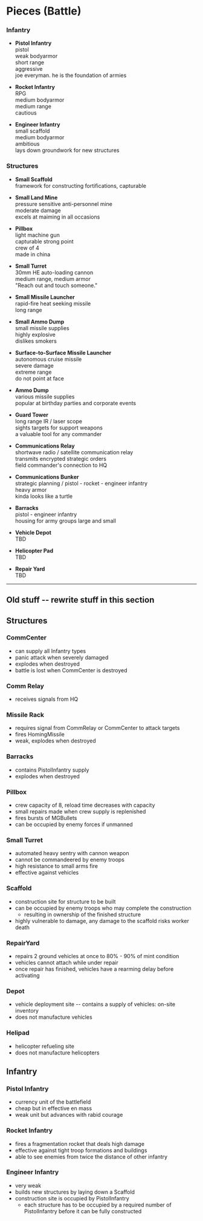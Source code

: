 # Pieces (Battle)

### Infantry
* **Pistol Infantry**  
pistol  
weak bodyarmor  
short range  
aggressive  
joe everyman. he is the foundation of armies

* **Rocket Infantry**  
RPG  
medium bodyarmor  
medium range  
cautious  

* **Engineer Infantry**  
small scaffold  
medium bodyarmor  
ambitious  
lays down groundwork for new structures

### Structures
* **Small Scaffold**  
framework for constructing fortifications, capturable

* **Small Land Mine**  
pressure sensitive anti-personnel mine  
moderate damage  
excels at maiming in all occasions

* **Pillbox**  
light machine gun  
capturable strong point  
crew of 4  
made in china

* **Small Turret**  
30mm HE auto-loading cannon  
medium range, medium armor  
"Reach out and touch someone."

* **Small Missile Launcher**  
rapid-fire heat seeking missile  
long range

* **Small Ammo Dump**  
small missile supplies  
highly explosive  
dislikes smokers

* **Surface-to-Surface Missile Launcher**  
autonomous cruise missile  
severe damage  
extreme range  
do not point at face

* **Ammo Dump**  
various missile supplies  
popular at birthday parties and corporate events

* **Guard Tower**  
long range IR / laser scope  
sights targets for support weapons  
a valuable tool for any commander

* **Communications Relay**  
shortwave radio / satellite communication relay  
transmits encrypted strategic orders  
field commander's connection to HQ

* **Communications Bunker**  
strategic planning / pistol - rocket - engineer infantry  
heavy armor  
kinda looks like a turtle

* **Barracks**  
pistol - engineer infantry  
housing for army groups large and small

* **Vehicle Depot**  
TBD

* **Helicopter Pad**  
TBD

* **Repair Yard**  
TBD

---

## Old stuff -- rewrite stuff in this section

## Structures

### CommCenter
* can supply all Infantry types
* panic attack when severely damaged
* explodes when destroyed
* battle is lost when CommCenter is destroyed

### Comm Relay
* receives signals from HQ

### Missile Rack
* requires signal from CommRelay or CommCenter to attack targets
* fires HomingMissile
* weak, explodes when destroyed

### Barracks
* contains PistolInfantry supply
* explodes when destroyed
  
### Pillbox
* crew capacity of 8, reload time decreases with capacity
* small repairs made when crew supply is replenished
* fires bursts of MGBullets
* can be occupied by enemy forces if unmanned

### Small Turret
* automated heavy sentry with cannon weapon
* cannot be commandeered by enemy troops
* high resistance to small arms fire
* effective against vehicles

### Scaffold
* construction site for structure to be built
* can be occupied by enemy troops who may complete the construction
  * resulting in ownership of the finished structure
* highly vulnerable to damage, any damage to the scaffold risks worker death

### RepairYard
* repairs 2 ground vehicles at once to 80% - 90% of mint condition
* vehicles cannot attach while under repair
* once repair has finished, vehicles have a rearming delay before activating  

### Depot
* vehicle deployment site -- contains a supply of vehicles: on-site inventory
* does not manufacture vehicles

### Helipad
* helicopter refueling site
* does not manufacture helicopters

## Infantry

### Pistol Infantry
* currency unit of the battlefield
* cheap but in effective en mass
* weak unit but advances with rabid courage
  
### Rocket Infantry
* fires a fragmentation rocket that deals high damage
* effective against tight troop formations and buildings
* able to see enemies from twice the distance of other infantry

### Engineer Infantry
* very weak
* builds new structures by laying down a Scaffold
* construction site is occupied by PistolInfantry
  * each structure has to be occupied by a required number of PistolInfantry before it can be fully  constructed
